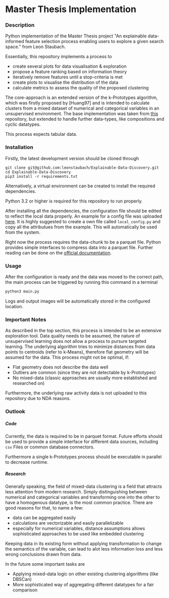 # Master Thesis Implementation

### Description

Python implementation of the Master Thesis project "An explainable data-informed feature selection process enabling users to explore a given search space." from Leon Staubach.

Essentially, this repository implements a process to

- create several plots for data visualisation & exploration
- propose a feature ranking based on information theory
- iteratively remove features until a stop-criteria is met
- create plots to visualise the distribution of the data
- calculate metrics to assess the quality of the proposed clustering

The core-approach is an extended version of the k-Prototypes algorithm, which was firstly proposed by [Huang97] and is intended to calculate clusters from a mixed dataset of numerical and categorical variables in an unsupervised environment.
The base implementation was taken from [this](https://github.com/nicodv/kmodes) repository, but extended to handle further data-types, like compositions and cyclic datatypes.

This process expects tabular data.

### Installation

Firstly, the latest development version should be cloned through

```
git clone git@github.com:leonstaubach/Explainable-Data-Discovery.git
cd Explainable-Data-Discovery
pip3 install -r requirements.txt
```

Alternatively, a virtual environment can be created to install the required dependencies.

Python 3.2 or higher is required for this repository to run properly.

After installing all the dependencies, the configuration file should be edited to reflect the local data properly. An example for a config file was uploaded [here](https://github.com/leonstaubach/Explainable-Data-Discovery/blob/main/uploadable_config.py). It is highly suggested to create a own file called `local_config.py` and copy all the attributues from the example. This will automatically be used from the system.

Right now the process requires the data-chunk to be a parquet file. Python provides simple interfaces to compress data into a parquet file. Further reading can be done on the [official documentation](https://arrow.apache.org/docs/python/parquet.html). 

### Usage

After the configuration is ready and the data was moved to the correct path, the main process can be triggered by running this command in a terminal

```python
python3 main.py
```

Logs and output images will be automatically stored in the configured location.

### Important Notes

As described in the top section, this process is intended to be an extensive exploration tool. Data quality needs to be assumed, the nature of unsupervised learning does not allow a process to pursure targeted learning.
The underlying algorithm tries to minimize distances from data points to centroids (refer to k-Means), therefore flat geometry will be assumed for the data.
This process might not be optimal, if:

- Flat geometry does not describe the data well
- Outliers are common (since they are not detectable by k-Prototypes)
- No mixed-data (classic approaches are usually more established and researched on)

Furthermore, the underlying raw activity data is not uploaded to this repository due to NDA reasons.

### Outlook

##### Code

Currently, the data is required to be in parquet format. Future efforts should be used to provide a simple interface for different data sources, including `csv` Files or common database connectors.

Furthermore a single k-Prototypes process should be executable in parallel to decrease runtime.

##### Research

Generally speaking, the field of mixed-data clustering is a field that attracts less attention from modern research. Simply distinguishing between numerical and categorical variables and transforming one into the other to have a homogenous datatype, is the most common practice. There are good reasons for that, to name a few:

- data can be aggregated easily
- calculations are vectorizable and easily parallelizable
- especially for numerical variables, distance assumptions allows sophisticated approaches to be used like embedded clustering

Keeping data in its existing form without applying transformation to change the semantics of the variable, can lead to alot less information loss and less wrong conclusions drawn from data. 

In the future some important tasks are

- Applying mixed-data logic on other existing clustering algorithms (like DBSCan)
- More sophisticated way of aggregating different datatypes for a fair comparison

